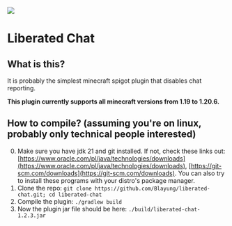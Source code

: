 [![](https://cdn.jsdelivr.net/npm/@intergrav/devins-badges@3/assets/cozy/available/github_vector.svg)](https://github.com/Blayung/liberated-chat)

# Liberated Chat

## What is this?
It is probably the simplest minecraft spigot plugin that disables chat reporting.  
  
**This plugin currently supports all minecraft versions from 1.19 to 1.20.6.**

## How to compile? (assuming you're on linux, probably only technical people interested)
0. Make sure you have jdk 21 and git installed. If not, check these links out: [https://www.oracle.com/pl/java/technologies/downloads](https://www.oracle.com/pl/java/technologies/downloads), [https://git-scm.com/downloads](https://git-scm.com/downloads). You can also try to install these programs with your distro's package manager.
1. Clone the repo: `git clone https://github.com/Blayung/liberated-chat.git; cd liberated-chat`
2. Compile the plugin: `./gradlew build`
3. Now the plugin jar file should be here: `./build/liberated-chat-1.2.3.jar`

